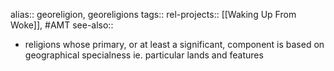 alias:: georeligion, georeligions
tags::
rel-projects:: [[Waking Up From Woke]], #AMT
see-also::

- religions whose primary, or at least a significant, component is based on geographical specialness ie. particular lands and features